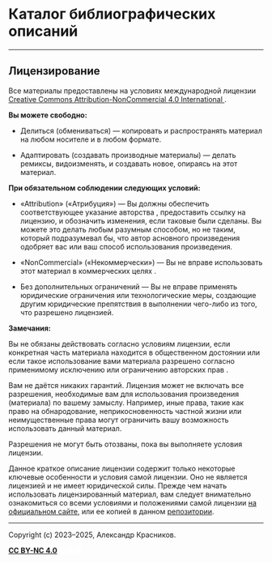 # Каталог библиографических описаний

---

## Лицензирование

Все материалы предоставлены на условиях международной лицензии
[Creative Commons Attribution-NonCommercial 4.0 International ](./LICENSE.txt).


**Вы можете свободно:**

- Делиться (обмениваться) — копировать и распространять материал на любом носителе и в любом формате.

- Адаптировать (создавать производные материалы) — делать ремиксы, видоизменять, и создавать новое, опираясь на этот
материал.

**При обязательном соблюдении следующих условий:**

- «Attribution» («Атрибуция») — Вы должны обеспечить соответствующее указание авторства , предоставить ссылку на
лицензию, и обозначить изменения, если таковые были сделаны. Вы можете это делать любым разумным способом, но не таким,
который подразумевал бы, что автор асновного произведения одобряет вас или ваш способ использования произведения.

- «NonCommercial» («Некоммерчески») — Вы не вправе использовать этот материал в коммерческих целях .

- Без дополнительных ограничений — Вы не вправе применять юридические ограничения или технологические меры, создающие
другим юридические препятствия в выполнении чего-либо из того, что разрешено лицензией.


**Замечания:**

Вы не обязаны действовать согласно условиям лицензии, если конкретная часть материала находится в общественном достоянии
или если такое использование вами материала разрешено согласно применимому исключению или ограничению авторских прав .

Вам не даётся никаких гарантий.
Лицензия может не включать все разрешения, необходимые вам для использования произведения (материала) по вашему замыслу.
Например, иные права, такие как право на обнародование, неприкосновенность частной жизни или неимущественные права могут
ограничить вашу возможность использовать данный материал.

Разрешения не могут быть отозваны, пока вы выполняете условия лицензии.

Данное краткое описание лицензии содержит только некоторые ключевые особенности и условия самой лицензии.
Оно не является лицензией и не имеет юридической силы.
Прежде чем начать использовать лицензированный материал, вам следует внимательно ознакомиться со всеми условиями и
положениями самой лицензии [на официальном сайте](https://creativecommons.org/licenses/by-nc/4.0/legalcode.en), или
ее копией в данном [репозитории](./LICENSE.txt).

---

Copyright (c) 2023–2025, Александр Красников.

[**CC BY-NC 4.0**](./LICENSE.txt)
<img src="./book/_static/img/cc-icons.svg#cc-logo" style="width:12px">
<img src="./book/_static/img/cc-icons.svg#cc-by" style="width:12px">
<img src="./book/_static/img/cc-icons.svg#cc-nc" style="width:12px">
